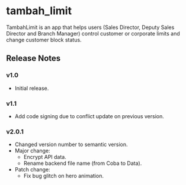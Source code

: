 # tambah_limit

TambahLimit is an app that helps users (Sales Director, Deputy Sales Director and Branch Manager) control customer or corporate limits and change customer block status.

## Release Notes

### v1.0

- Initial release.

<!-- - [Lab: Write your first Flutter app](https://flutter.dev/docs/get-started/codelab) -->
<!-- - [Cookbook: Useful Flutter samples](https://flutter.dev/docs/cookbook) -->

### v1.1

- Add code signing due to conflict update on previous version.

### v2.0.1

- Changed version number to semantic version.
- Major change:
    - Encrypt API data.
    - Rename backend file name (from Coba to Data).
- Patch change:
    - Fix bug glitch on hero animation.
